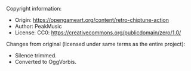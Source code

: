 Copyright information:

-   Origin: <https://opengameart.org/content/retro-chiptune-action>
-   Author: PeakMusic
-   License: CC0: <https://creativecommons.org/publicdomain/zero/1.0/>

Changes from original (licensed under same terms as the entire project):

-   Silence trimmed.
-   Converted to OggVorbis.
